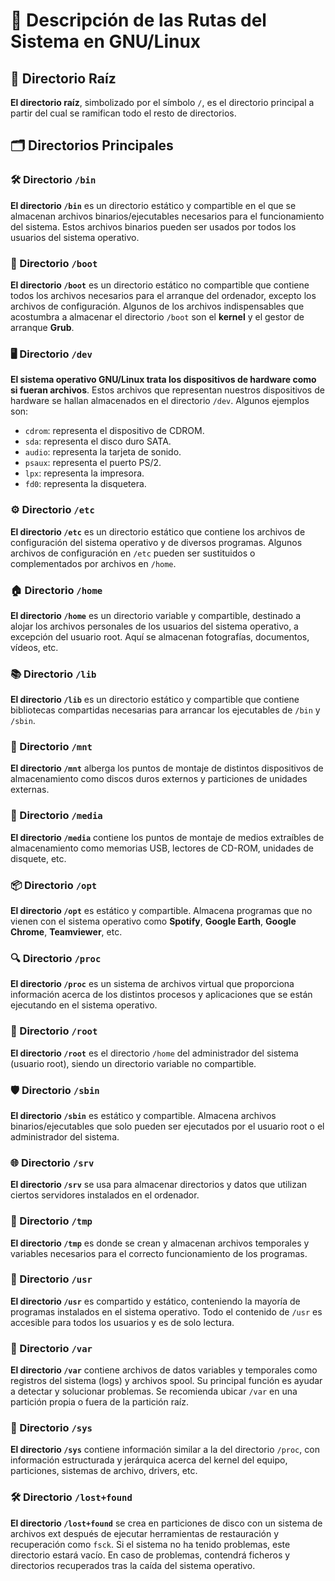 ﻿
# 📂 Descripción de las Rutas del Sistema en GNU/Linux

## 🌟 Directorio Raíz
**El directorio raíz**, simbolizado por el símbolo `/`, es el directorio principal a partir del cual se ramifican todo el resto de directorios.

## 🗂️ Directorios Principales

### 🛠️ Directorio `/bin`
**El directorio `/bin`** es un directorio estático y compartible en el que se almacenan archivos binarios/ejecutables necesarios para el funcionamiento del sistema. Estos archivos binarios pueden ser usados por todos los usuarios del sistema operativo.

### 🚀 Directorio `/boot`
**El directorio `/boot`** es un directorio estático no compartible que contiene todos los archivos necesarios para el arranque del ordenador, excepto los archivos de configuración. Algunos de los archivos indispensables que acostumbra a almacenar el directorio `/boot` son el **kernel** y el gestor de arranque **Grub**.

### 🖥️ Directorio `/dev`
**El sistema operativo GNU/Linux trata los dispositivos de hardware como si fueran archivos**. Estos archivos que representan nuestros dispositivos de hardware se hallan almacenados en el directorio `/dev`. Algunos ejemplos son:

- `cdrom`: representa el dispositivo de CDROM.
- `sda`: representa el disco duro SATA.
- `audio`: representa la tarjeta de sonido.
- `psaux`: representa el puerto PS/2.
- `lpx`: representa la impresora.
- `fd0`: representa la disquetera.

### ⚙️ Directorio `/etc`
**El directorio `/etc`** es un directorio estático que contiene los archivos de configuración del sistema operativo y de diversos programas. Algunos archivos de configuración en `/etc` pueden ser sustituidos o complementados por archivos en `/home`.

### 🏠 Directorio `/home`
**El directorio `/home`** es un directorio variable y compartible, destinado a alojar los archivos personales de los usuarios del sistema operativo, a excepción del usuario root. Aquí se almacenan fotografías, documentos, vídeos, etc.

### 📚 Directorio `/lib`
**El directorio `/lib`** es un directorio estático y compartible que contiene bibliotecas compartidas necesarias para arrancar los ejecutables de `/bin` y `/sbin`.

### 🔧 Directorio `/mnt`
**El directorio `/mnt`** alberga los puntos de montaje de distintos dispositivos de almacenamiento como discos duros externos y particiones de unidades externas.

### 💾 Directorio `/media`
**El directorio `/media`** contiene los puntos de montaje de medios extraíbles de almacenamiento como memorias USB, lectores de CD-ROM, unidades de disquete, etc.

### 📦 Directorio `/opt`
**El directorio `/opt`** es estático y compartible. Almacena programas que no vienen con el sistema operativo como **Spotify**, **Google Earth**, **Google Chrome**, **Teamviewer**, etc.

### 🔍 Directorio `/proc`
**El directorio `/proc`** es un sistema de archivos virtual que proporciona información acerca de los distintos procesos y aplicaciones que se están ejecutando en el sistema operativo.

### 🔐 Directorio `/root`
**El directorio `/root`** es el directorio `/home` del administrador del sistema (usuario root), siendo un directorio variable no compartible.

### 🛡️ Directorio `/sbin`
**El directorio `/sbin`** es estático y compartible. Almacena archivos binarios/ejecutables que solo pueden ser ejecutados por el usuario root o el administrador del sistema.

### 🌐 Directorio `/srv`
**El directorio `/srv`** se usa para almacenar directorios y datos que utilizan ciertos servidores instalados en el ordenador.

### 📄 Directorio `/tmp`
**El directorio `/tmp`** es donde se crean y almacenan archivos temporales y variables necesarios para el correcto funcionamiento de los programas.

### 💽 Directorio `/usr`
**El directorio `/usr`** es compartido y estático, conteniendo la mayoría de programas instalados en el sistema operativo. Todo el contenido de `/usr` es accesible para todos los usuarios y es de solo lectura.

### 📝 Directorio `/var`
**El directorio `/var`** contiene archivos de datos variables y temporales como registros del sistema (logs) y archivos spool. Su principal función es ayudar a detectar y solucionar problemas. Se recomienda ubicar `/var` en una partición propia o fuera de la partición raíz.

### 🔧 Directorio `/sys`
**El directorio `/sys`** contiene información similar a la del directorio `/proc`, con información estructurada y jerárquica acerca del kernel del equipo, particiones, sistemas de archivo, drivers, etc.

### 🛠️ Directorio `/lost+found`
**El directorio `/lost+found`** se crea en particiones de disco con un sistema de archivos ext después de ejecutar herramientas de restauración y recuperación como `fsck`. Si el sistema no ha tenido problemas, este directorio estará vacío. En caso de problemas, contendrá ficheros y directorios recuperados tras la caída del sistema operativo.

